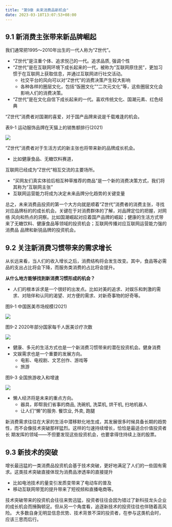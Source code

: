 ```yaml
---
title: "第9章 未来消费品新机会"
date: 2023-03-18T13:07:53+08:00
---
```


## 9.1 新消费主张带来新品牌崛起

我们通常把1995～2010年出生的一代人称为“Z世代”。

- “Z世代”是注重个体、追求悦己的一代。追求品质, 强调个性
- “Z世代”是在互联网环境下成长起来的一代，被称为“互联网原住民”，更加习惯于在互联网上获取信息，并通过互联网进行社交活动。
  - 社交平台的风向可以对“Z世代”的消费决策产生较大影响
  - 各种各样的圈层文化，包括“饭圈文化”“二次元文化”等，这些圈层文化会影响人们的消费决策。
- “Z世代”是在文化自信下成长起来的一代。喜欢传统文化、国潮元素、红色经典

“Z世代”消费者对国潮的喜爱，对于国产品牌来说是千载难逢的机会。

表9-1 运动服饰品牌在天猫上的销售额排行(2021)

![](https://res.weread.qq.com/wrepub/CB_3300026158_223-01.jpg)

“Z世代”消费者对于生活方式的新主张也将带来新的品牌成长机会。

- 比如健康食品、无糖饮料赛道，

互联网已经成为“Z世代”相互交流的主要场所。

- “买网友们真实体验后相互种草推荐的商品”是一个新的消费决策方式，我们将其称为“互联网主张”
- 互联网运营能力将成为决定未来品牌分化趋势的关键变量

总之，未来消费品投资的第一个大方向就是顺着“Z世代”消费者的消费主张，寻找对应品牌标的的成长机会。关键在于对消费群体的了解，对品牌定位的把握，对网络
风向和热点的洞察。比如国潮崛起对应着国产品牌的崛起；健康的生活方式带来了无糖饮料、健康食品等领域的投资机会；互联网传播对应互联网运营能力强的消费品
品牌和新锐品牌的投资机会。

## 9.2 关注新消费习惯带来的需求增长

从长远来看，当人们的收入增长之后，消费结构将会发生改变。其中，食品等必需品的支出占比将会下降，而服务类消费的占比将会提升。

**从什么地方能够找到新消费习惯形成的机会？**

- 人们的根本诉求是一个很好的出发点。比如对美的追求、对娱乐和刺激的需求、对陪伴和认同的渴望、对方便的需求、对新奇事物的好奇等。

图9-1 中国医美市场规模(2021)

![](https://res.weread.qq.com/wrepub/CB_3300026158_226-01.jpg)

图9-2 2020年部分国家每千人医美诊疗次数

![](https://res.weread.qq.com/wrepub/CB_3300026158_227-01.jpg)

- 健康、多元的生活方式也是一个新消费习惯带来的潜在投资机会。健身消费
- 文娱需求也是一个重要的发展方向。
  - 电影、电视剧、文艺创作、游戏等
  - 旅游

图9-3 全国旅游收入和增速

![](https://res.weread.qq.com/wrepub/CB_3300026158_228-01.jpg)

- 懒人经济将是未来的重点方向。
  - 器具，即帮我们省事的商品, 洗碗机, 洗菜机, 烘干机, 扫地机器人
  - 让人们“懒”的服务. 餐饮业, 外卖, 跑腿

新消费需求往往在大家的生活中潜移默化地生成，其发展很多时候具备长期的趋势性，而不会像技术突破那样猛烈。这样的匀速持续增长，恰恰是最适合价值投资者长
期发挥的领域——不但要发现这些投资机会，也要拿得住持续上涨的股票。

## 9.3 新技术的突破

增长最迅猛的一类消费品投资机会基于技术突破，更好地满足了人们的一些固有需求。这类技术突破直接体现为消费品渗透率的直接提升

- 比如电池技术的量变引发质变带来了电动车的普及
- 移动互联网带宽的提升带来了短视频和直播电商等。

技术突破带来的投资机会往往来势迅猛，投资者往往会因为错过了新科技龙头企业的成长机会而捶胸顿足。但从另一个角度看，追逐新技术的投资往往也伴随着高风险。
大多数自身无明显信息优势、技术背景不深的投资者，在参与这类机会时，应该三思而后行。
